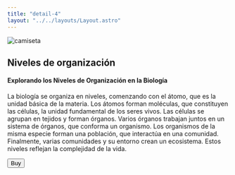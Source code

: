 ```yaml
---
title: "detail-4"
layout: "../../layouts/Layout.astro"
---
```


<section class='flex gap-7 justify-center items-center flex-wrap text-white px-8% py-20'>
   <img class='rounded-xl' src="/images/image copy 5.png" alt="camiseta" />
   <div class='flex flex-col gap-4'>
   <h2 class='text-transparent bg-clip-text bg-gradient-to-br from-indigo-600 from-10% via-primary via-30% to-green-600 font-semibold'>Niveles de organización</h2>
   <h4>Explorando los Niveles de Organización en la Biología</h4>
   <p class='max-w-md'>La biología se organiza en niveles, comenzando con el átomo, que es la unidad básica de la materia. Los átomos forman moléculas, que constituyen las células, la unidad fundamental de los seres vivos. Las células se agrupan en tejidos y forman órganos. Varios órganos trabajan juntos en un sistema de órganos, que conforma un organismo. Los organismos de la misma especie forman una población, que interactúa en una comunidad. Finalmente, varias comunidades y su entorno crean un ecosistema. Estos niveles reflejan la complejidad de la vida.

</p>
   <button class='w-20 h-7 border-gray-50 border-2 rounded-md flex justify-center items-center hover:bg-blue-900 transition'>Buy</button>
   </div>
</section>

<style>
   section{
      width:100%;
      min-height: calc(100vh - 52px)
   }
</style>
